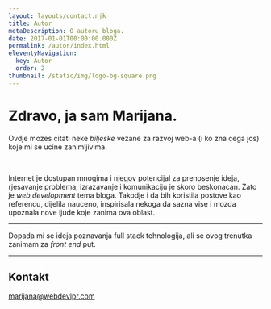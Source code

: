 ```yaml
---
layout: layouts/contact.njk
title: Autor
metaDescription: O autoru bloga.
date: 2017-01-01T00:00:00.000Z
permalink: /autor/index.html
eleventyNavigation:
  key: Autor
  order: 2
thumbnail: /static/img/logo-bg-square.png
---
```

# Zdravo, ja sam Marijana.

<section class="main-about">
  <p>Ovdje mozes citati neke <em>biljeske</em> vezane za razvoj web-a (i ko zna cega jos) koje mi se ucine zanimljivima.</p>
  <br>
  <p>Internet je dostupan mnogima i njegov potencijal za prenosenje ideja, rjesavanje problema, izrazavanje i komunikaciju je skoro beskonacan. Zato je <em>web development</em> tema bloga. Takodje i da bih koristila postove kao referencu, dijelila nauceno, inspirisala nekoga da sazna vise i mozda upoznala nove ljude koje zanima ova oblast.</p>
</section>

<hr>

<section class="technologies">
  <p>Dopada mi se ideja poznavanja full stack tehnologija, ali se ovog trenutka zanimam za <em>front end</em> put.</p>
  <div class="technologies-icons">
    <i role="img" aria-label="HTML" class="fab fa-html5 fa-3x"></i>
    <i role="img" aria-label="CSS" class="fab fa-css3-alt fa-3x"></i>
    <i role="img" aria-label="JavaScript" class="fab fa-js fa-3x"></i>
    <i role="img" aria-label="React" class="fab fa-react fa-3x"></i>
    <i role="img" aria-label="Git" class="fab fa-git-alt fa-3x"></i>
    <i role="img" aria-label="Figma" class="fab fa-figma fa-3x"></i>
  </div>
</section>

<hr>

<section class="contact">
  <div class="contact-info">
    <h2>Kontakt</h2>
    <p><a href="mailto:marijana@webdevlpr.com">marijana@webdevlpr.com</a></p>
    <div class="social-icons">
      <a href="https://github.com/Curiositz" target="_blank">
        <i role="img" aria-label="Github" class="fab fa-github"></i>
      </a>
      <!-- <a href="https://www.instagram.com/webdevlprr/" target="_blank">
        <i role="img" aria-label="Instagram" class="fab fa-instagram"></i>
      </a> -->
      <a href="https://www.linkedin.com/in/marijana-sevo/" target="_blank">
        <i role="img" aria-label="Linkedin" class="fab fa-linkedin"></i>
      <a href="https://twitter.com/webdevlpr" target="_blank">
        <i role="img" aria-label="Twitter" class="fab fa-twitter-square"></i>
      </a>
      </a>
    </div>
  </div>
</section>